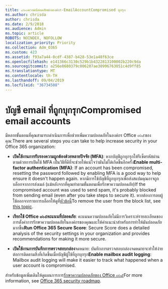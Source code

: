 ```yaml
---
title: ๔๒๓ความปลอดภัยขององค์กร-EmailAccountCompromised บุกรุก
ms.author: chrisda
author: chrisda
ms.date: 2/9/2018
ms.audience: Admin
ms.topic: article
ROBOTS: NOINDEX, NOFOLLOW
localization_priority: Priority
ms.collection: Adm_O365
ms.custom: 423
ms.assetid: f93a7a44-0cdf-4387-b428-53e1a48f63ce
ms.openlocfilehash: e141366c3130c529b1b4322813100002b220c9da
ms.sourcegitcommit: a256e8680379c006287ae30996763051c4d9ff85
ms.translationtype: MT
ms.contentlocale: th-TH
ms.lasthandoff: 09/04/2019
ms.locfileid: "36734508"
---
```

# <a name="compromised-email-accounts"></a><span data-ttu-id="931f6-102">บัญชี email ที่ถูกบุกรุก</span><span class="sxs-lookup"><span data-stu-id="931f6-102">Compromised email accounts</span></span>

<span data-ttu-id="931f6-103">มีหลายขั้นตอนที่คุณสามารถดำเนินการเพื่อช่วยเพิ่มความปลอดภัยในองค์กร Office ๓๖๕ของคุณ:</span><span class="sxs-lookup"><span data-stu-id="931f6-103">There are several steps you can take to help increase security in your Office 365 organization:</span></span>

- <span data-ttu-id="931f6-104">**เปิดใช้งานการรับรองความถูกต้องด้วยหลายปัจจัย (MFA)**: หากบัญชีถูกบุกรุกให้รีเซ็ตรหัสผ่านตามด้วยการเปิดใช้ MFA เป็นวิธีที่ดีที่จะช่วยให้แน่ใจว่ามันไม่ได้เกิดขึ้นอีกครั้ง</span><span class="sxs-lookup"><span data-stu-id="931f6-104">**Enable multi-factor authentication (MFA)**: If an account has been compromised, resetting the password followed by enabling MFA is a good way to help ensure it doesn't happen again.</span></span> <span data-ttu-id="931f6-105">หากมีการใช้บัญชีที่ถูกบุกรุกเพื่อส่งสแปมคุณอาจถูกบล็อกจากการส่งเมล์ (แม้หลังจากที่คุณทำตามขั้นตอนเพื่อรักษาความปลอดภัย)</span><span class="sxs-lookup"><span data-stu-id="931f6-105">If the compromised account was used to send spam, it's probably blocked from sending email (even after you take steps to secure it).</span></span> <span data-ttu-id="931f6-106">หากต้องการลบผู้ใช้ออกจากรายการบล็อกให้ดูที่[หัวข้อนี้](https://technet.microsoft.com/library/ms.exch.eac.actioncenter.aspx)</span><span class="sxs-lookup"><span data-stu-id="931f6-106">To remove the user from the block list, see [this topic](https://technet.microsoft.com/library/ms.exch.eac.actioncenter.aspx).</span></span>

- <span data-ttu-id="931f6-107">**เรียกใช้ Office ๓๖๕คะแนนที่ปลอดภัย**: คะแนนความปลอดภัยไม่มีการวิเคราะห์รายละเอียดของการตั้งค่าการรักษาความปลอดภัยในองค์กรของคุณและให้คำแนะนำสำหรับการทำให้มันปลอดภัยมากขึ้น</span><span class="sxs-lookup"><span data-stu-id="931f6-107">**Run Office 365 Secure Score**: Secure Score does a detailed analysis of the security settings in your organization and provides recommendations for making it more secure.</span></span>

- <span data-ttu-id="931f6-108">**เปิดใช้งานการบันทึกการตรวจสอบกล่อง**จดหมาย: บันทึกการตรวจสอบกล่องจดหมายจะทำให้ง่ายต่อการติดตามสิ่งที่เกิดขึ้นเมื่อบัญชีผู้ใช้ที่ถูกบุกรุก</span><span class="sxs-lookup"><span data-stu-id="931f6-108">**Enable mailbox audit logging**: Mailbox audit logging will make it easier to track what happened when a user account is compromised.</span></span>

<span data-ttu-id="931f6-109">สำหรับข้อมูลเพิ่มเติมให้ดูแผนการการ[รักษาความปลอดภัยของ Office ๓๖๕](https://docs.microsoft.com/office365/securitycompliance/security-roadmap)</span><span class="sxs-lookup"><span data-stu-id="931f6-109">For more information, see [Office 365 security roadmap](https://docs.microsoft.com/office365/securitycompliance/security-roadmap).</span></span>
